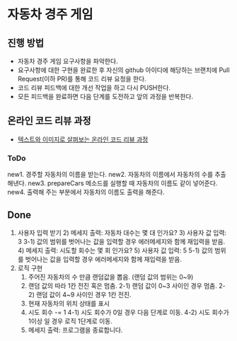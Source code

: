 # 자동차 경주 게임
## 진행 방법
* 자동차 경주 게임 요구사항을 파악한다.
* 요구사항에 대한 구현을 완료한 후 자신의 github 아이디에 해당하는 브랜치에 Pull Request(이하 PR)를 통해 코드 리뷰 요청을 한다.
* 코드 리뷰 피드백에 대한 개선 작업을 하고 다시 PUSH한다.
* 모든 피드백을 완료하면 다음 단계를 도전하고 앞의 과정을 반복한다.

## 온라인 코드 리뷰 과정
* [텍스트와 이미지로 살펴보는 온라인 코드 리뷰 과정](https://github.com/next-step/nextstep-docs/tree/master/codereview)

### ToDo
new1. 경주할 자동차의 이름을 받는다.
new2. 자동차의 이름에서 자동차의 수를 추출 해낸다.
new3. prepareCars 메소드를 실행할 때 자동차의 이름도 같이 넣어준다.
new4. 출력해 주는 부분에서 자동차의 이름도 출력을 해준다.
    
## Done
1. 사용자 입력 받기
    2) 메세지 출력: 자동차 대수는 몇 대 인가요?
    3) 사용자 값 입력: 3 
       3-1) 값의 범위를 벗어나는 값을 입력할 경우 에러메세지와 함께 재입력을 받음.
    4) 메세지 출력: 시도할 회수는 몇 회 인가요?
    5) 사용자 값 입력: 5 
       5-1) 값의 범위를 벗어나는 값을 입력할 경우 에러메세지와 함께 재입력을 받음.
2. 로직 구현
    1) 주어진 자동차의 수 만큼 랜덤값을 뽑음. (랜덤 값의 범위는 0~9)
    2) 랜덤 값의 따라 1칸 전진 혹은 멈춤.
       2-1) 랜덤 값이 0~3 사이인 경우 멈춤.
       2-2) 랜덤 값이 4~9 사이인 경우 1칸 전진.
    3) 현재 자동차의 위치 상태를 표시
    4) 시도 회수 -= 1
       4-1) 시도 회수가 0일 경우 다음 단계로 이동.
       4-2) 시도 회수가 1이상 일 경우 로직 1단계로 이동.
    5) 메세지 출력: 프로그램을 종료합니다.

